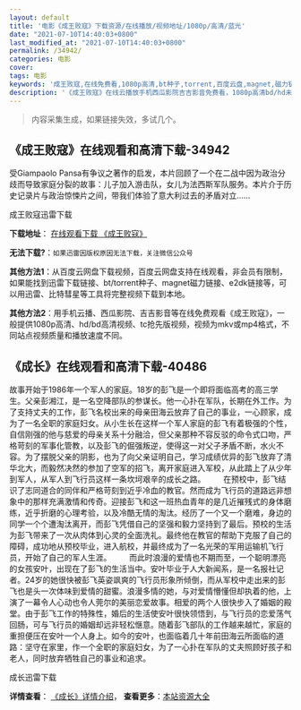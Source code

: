 ```yaml
---
layout: default
title: '电影《成王败寇》下载资源/在线播放/视频地址/1080p/高清/蓝光'
date: "2021-07-10T14:40:03+0800"
last_modified_at: "2021-07-10T14:40:03+0800"
permalink: /34942/
categories: 电影
cover:
tags: 电影
keywords: '成王败寇,在线免费看,1080p高清,bt种子,torrent,百度云盘,magnet,磁力链,迅雷下载资源'
description: '《成王败寇》在线云播放手机西瓜影院吉吉影音免费看，1080p高清bd/hd未删减完整版和tc抢先枪版，mkv/mp4格式，附带bt/torrent种子、magnet/磁力链、百度云盘、网盘资源迅雷下载链接'
---
```


>内容采集生成，如果链接失效，多试几个。


## 《成王败寇》在线观看和高清下载-34942

受Giampaolo Pansa有争议之著作的启发，本片回顾了一个在二战中因为政治分歧而导致家庭分裂的故事：儿子加入游击队，女儿为法西斯军队服务。本片介于历史记录片与政治惊悚片之间，带我们体验了意大利过去的矛盾对立&hellip;…


成王败寇迅雷下载

**下载地址**： [在线观看下载 《成王败寇》](https://www.993dy.com//vod-detail-id-14008.html) 


**无法下载?**：`如果迅雷因版权原因无法下载，关注微信公众号 `

**其他方法1**：从百度云网盘下载视频，百度云网盘支持在线观看，非会员有限制，如果能找到迅雷下载链接、bt/torrent种子、magnet磁力链接、e2dk链接等，可以用迅雷、比特彗星等工具将完整视频下载到本地。

**其他方法2**：用手机云播、西瓜影院、吉吉影音等在线免费观看《成王败寇》，一般提供1080p高清、hd/bd高清视频、tc抢先版视频，视频为mkv或mp4格式，不同站点视频质量和播放速度不同。


## 《成长》在线观看和高清下载-40486

故事开始于1986年一个军人的家庭。18岁的彭飞是一个即将面临高考的高三学生。父亲彭湘江，是一名空降部队的参谋长。他一心扑在军队，长期在外工作。为了支持丈夫的工作，彭飞名校出来的母亲田海云放弃了自己的事业，一心顾家，成为了一名全职的家庭妇女。从小生长在这样一个军人家庭的彭飞有着极强的个性，自信刚强的他与慈爱的母亲关系十分融洽，但父亲那种不容反驳的命令式口吻，严格苛刻的军事化管教，以及彭飞的倔强叛逆，使得这一对父子矛盾不断，水火不容。为了摆脱父亲的阴影，也为了向父亲证明自己，学习成绩优异的彭飞放弃了清华北大，而毅然决然的参加了空军的招飞，离开家庭进入军校，从此踏上了从少年到军人，从军人到飞行员这样一条坎坷艰辛的成长之路。 　　在预校中，彭飞结识了志同道合的同伴和严格苛刻到近乎冷血的教官。然而成为飞行员的道路远非想象中的那样充满激情和传奇。迎接彭飞和这一班热血青年的是几近摧残式的身体磨练，近乎折磨的心理考验，以及冷酷无情的淘汰。经历了一个又一个磨难，身边的同学一个个遭淘汰离开，而彭飞凭借自己的坚强和毅力坚持到了最后。预校的生活为彭飞带来了一次从肉体到心灵的全面洗礼。最终他在教官的帮助下克服了自己的障碍，成功地从预校毕业，进入航校，并最终成为了一名光荣的军用运输机飞行员，开始了自己的军人生涯。 　　而此时浪漫的爱情也不期而至，一个聪明漂亮的女孩安叶，出现在了彭飞的生活当中。安叶毕业于人大新闻系，是一名报社记者。24岁的她很快被彭飞英姿飒爽的飞行员形象所倾倒，而从军校中走出来的彭飞也是头一次体味到爱情的甜蜜。浪漫多情的她，与对爱情懵懂但却执着的他，上演了一幕令人心动也令人莞尔的美丽恋爱故事。相爱的两个人很快步入了婚姻的殿堂。由于彭飞工作的特殊性，婚后的生活使安叶很快领悟到，与飞行员的恋爱荡气回肠，可与飞行员的婚姻却远非轻松惬意。随着彭飞部队的工作越来越忙，家庭的重担便压在安叶一个人身上。如今的安叶，也面临着几十年前田海云所面临的道路：坚守在家里，作一个全职的家庭妇女，为了一心扑在军队的丈夫照顾好孩子和老人，同时放弃牺牲自己的事业和追求。


成长迅雷下载

**详情查看**： [《成长》详情介绍](/movie/40486/)， **查看更多**：[本站资源大全](/movie/t/all/)

